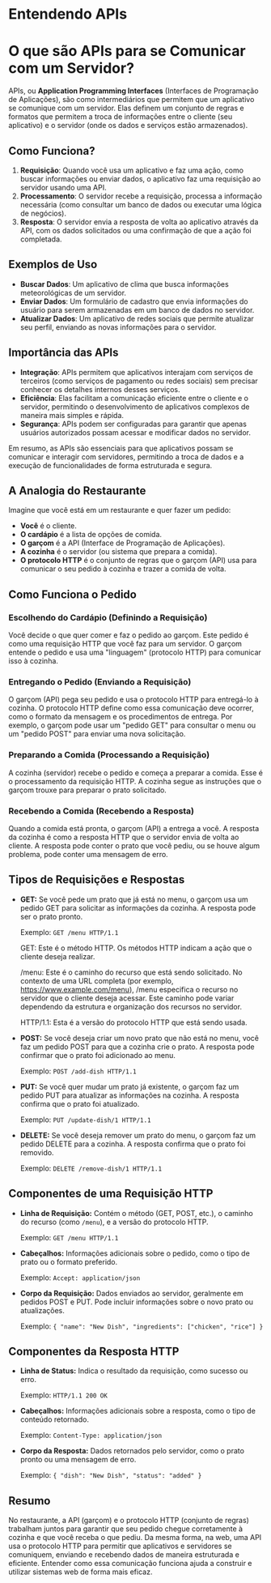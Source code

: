 # Entendendo APIs

# O que são APIs para se Comunicar com um Servidor?

APIs, ou **Application Programming Interfaces** (Interfaces de Programação de Aplicações), são como intermediários que permitem que um aplicativo se comunique com um servidor. Elas definem um conjunto de regras e formatos que permitem a troca de informações entre o cliente (seu aplicativo) e o servidor (onde os dados e serviços estão armazenados).

## Como Funciona?

1. **Requisição**: Quando você usa um aplicativo e faz uma ação, como buscar informações ou enviar dados, o aplicativo faz uma requisição ao servidor usando uma API.
2. **Processamento**: O servidor recebe a requisição, processa a informação necessária (como consultar um banco de dados ou executar uma lógica de negócios).
3. **Resposta**: O servidor envia a resposta de volta ao aplicativo através da API, com os dados solicitados ou uma confirmação de que a ação foi completada.

## Exemplos de Uso

- **Buscar Dados**: Um aplicativo de clima que busca informações meteorológicas de um servidor.
- **Enviar Dados**: Um formulário de cadastro que envia informações do usuário para serem armazenadas em um banco de dados no servidor.
- **Atualizar Dados**: Um aplicativo de redes sociais que permite atualizar seu perfil, enviando as novas informações para o servidor.

## Importância das APIs

- **Integração**: APIs permitem que aplicativos interajam com serviços de terceiros (como serviços de pagamento ou redes sociais) sem precisar conhecer os detalhes internos desses serviços.
- **Eficiência**: Elas facilitam a comunicação eficiente entre o cliente e o servidor, permitindo o desenvolvimento de aplicativos complexos de maneira mais simples e rápida.
- **Segurança**: APIs podem ser configuradas para garantir que apenas usuários autorizados possam acessar e modificar dados no servidor.

Em resumo, as APIs são essenciais para que aplicativos possam se comunicar e interagir com servidores, permitindo a troca de dados e a execução de funcionalidades de forma estruturada e segura.


## A Analogia do Restaurante

Imagine que você está em um restaurante e quer fazer um pedido:

- **Você** é o cliente.
- **O cardápio** é a lista de opções de comida.
- **O garçom** é a API (Interface de Programação de Aplicações).
- **A cozinha** é o servidor (ou sistema que prepara a comida).
- **O protocolo HTTP** é o conjunto de regras que o garçom (API) usa para comunicar o seu pedido à cozinha e trazer a comida de volta.

## Como Funciona o Pedido

### Escolhendo do Cardápio (Definindo a Requisição)

Você decide o que quer comer e faz o pedido ao garçom. Este pedido é como uma requisição HTTP que você faz para um servidor. O garçom entende o pedido e usa uma "linguagem" (protocolo HTTP) para comunicar isso à cozinha.

### Entregando o Pedido (Enviando a Requisição)

O garçom (API) pega seu pedido e usa o protocolo HTTP para entregá-lo à cozinha. O protocolo HTTP define como essa comunicação deve ocorrer, como o formato da mensagem e os procedimentos de entrega. Por exemplo, o garçom pode usar um "pedido GET" para consultar o menu ou um "pedido POST" para enviar uma nova solicitação.

### Preparando a Comida (Processando a Requisição)

A cozinha (servidor) recebe o pedido e começa a preparar a comida. Esse é o processamento da requisição HTTP. A cozinha segue as instruções que o garçom trouxe para preparar o prato solicitado.

### Recebendo a Comida (Recebendo a Resposta)

Quando a comida está pronta, o garçom (API) a entrega a você. A resposta da cozinha é como a resposta HTTP que o servidor envia de volta ao cliente. A resposta pode conter o prato que você pediu, ou se houve algum problema, pode conter uma mensagem de erro.

## Tipos de Requisições e Respostas

- **GET:** Se você pede um prato que já está no menu, o garçom usa um pedido GET para solicitar as informações da cozinha. A resposta pode ser o prato pronto.

  Exemplo: `GET /menu HTTP/1.1`

  GET: Este é o método HTTP. Os métodos HTTP indicam a ação que o cliente deseja realizar.
  
  /menu: Este é o caminho do recurso que está sendo solicitado. No contexto de uma URL completa
  (por exemplo, https://www.example.com/menu), /menu especifica o recurso no servidor que o cliente deseja acessar.
  Este caminho pode variar dependendo da estrutura e organização dos recursos no servidor.

  HTTP/1.1: Esta é a versão do protocolo HTTP que está sendo usada. 

- **POST:** Se você deseja criar um novo prato que não está no menu, você faz um pedido POST para que a cozinha crie o prato. A resposta pode confirmar que o prato foi adicionado ao menu.

  Exemplo: `POST /add-dish HTTP/1.1`

  

- **PUT:** Se você quer mudar um prato já existente, o garçom faz um pedido PUT para atualizar as informações na cozinha. A resposta confirma que o prato foi atualizado.

  Exemplo: `PUT /update-dish/1 HTTP/1.1`

- **DELETE:** Se você deseja remover um prato do menu, o garçom faz um pedido DELETE para a cozinha. A resposta confirma que o prato foi removido.

  Exemplo: `DELETE /remove-dish/1 HTTP/1.1`

## Componentes de uma Requisição HTTP

- **Linha de Requisição:** Contém o método (GET, POST, etc.), o caminho do recurso (como `/menu`), e a versão do protocolo HTTP.

  Exemplo: `GET /menu HTTP/1.1`

- **Cabeçalhos:** Informações adicionais sobre o pedido, como o tipo de prato ou o formato preferido.

  Exemplo: `Accept: application/json`

- **Corpo da Requisição:** Dados enviados ao servidor, geralmente em pedidos POST e PUT. Pode incluir informações sobre o novo prato ou atualizações.

  Exemplo: `{ "name": "New Dish", "ingredients": ["chicken", "rice"] }`

## Componentes da Resposta HTTP

- **Linha de Status:** Indica o resultado da requisição, como sucesso ou erro.

  Exemplo: `HTTP/1.1 200 OK`

- **Cabeçalhos:** Informações adicionais sobre a resposta, como o tipo de conteúdo retornado.

  Exemplo: `Content-Type: application/json`

- **Corpo da Resposta:** Dados retornados pelo servidor, como o prato pronto ou uma mensagem de erro.

  Exemplo: `{ "dish": "New Dish", "status": "added" }`

## Resumo

No restaurante, a API (garçom) e o protocolo HTTP (conjunto de regras) trabalham juntos para garantir que seu pedido chegue corretamente à cozinha e que você receba o que pediu. Da mesma forma, na web, uma API usa o protocolo HTTP para permitir que aplicativos e servidores se comuniquem, enviando e recebendo dados de maneira estruturada e eficiente. Entender como essa comunicação funciona ajuda a construir e utilizar sistemas web de forma mais eficaz.

